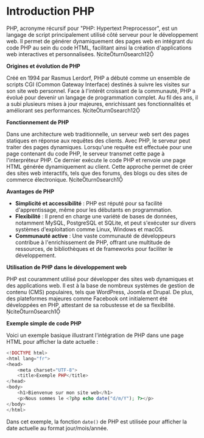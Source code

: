 # Introduction PHP

PHP, acronyme récursif pour "PHP: Hypertext Preprocessor", est un langage de script principalement utilisé côté serveur pour le développement web. Il permet de générer dynamiquement des pages web en intégrant du code PHP au sein du code HTML, facilitant ainsi la création d'applications web interactives et personnalisées. citeturn0search12

**Origines et évolution de PHP**

Créé en 1994 par Rasmus Lerdorf, PHP a débuté comme un ensemble de scripts CGI (Common Gateway Interface) destinés à suivre les visites sur son site web personnel. Face à l'intérêt croissant de la communauté, PHP a évolué pour devenir un langage de programmation complet. Au fil des ans, il a subi plusieurs mises à jour majeures, enrichissant ses fonctionnalités et améliorant ses performances. citeturn0search12

**Fonctionnement de PHP**

Dans une architecture web traditionnelle, un serveur web sert des pages statiques en réponse aux requêtes des clients. Avec PHP, le serveur peut traiter des pages dynamiques. Lorsqu'une requête est effectuée pour une page contenant du code PHP, le serveur transmet cette page à l'interpréteur PHP. Ce dernier exécute le code PHP et renvoie une page HTML générée dynamiquement au client. Cette approche permet de créer des sites web interactifs, tels que des forums, des blogs ou des sites de commerce électronique. citeturn0search1

**Avantages de PHP**

- **Simplicité et accessibilité** : PHP est réputé pour sa facilité d'apprentissage, même pour les débutants en programmation.
- **Flexibilité** : Il prend en charge une variété de bases de données, notamment MySQL, PostgreSQL et SQLite, et peut s'exécuter sur divers systèmes d'exploitation comme Linux, Windows et macOS.
- **Communauté active** : Une vaste communauté de développeurs contribue à l'enrichissement de PHP, offrant une multitude de ressources, de bibliothèques et de frameworks pour faciliter le développement.

**Utilisation de PHP dans le développement web**

PHP est couramment utilisé pour développer des sites web dynamiques et des applications web. Il est à la base de nombreux systèmes de gestion de contenu (CMS) populaires, tels que WordPress, Joomla et Drupal. De plus, des plateformes majeures comme Facebook ont initialement été développées en PHP, attestant de sa robustesse et de sa flexibilité. citeturn0search1

**Exemple simple de code PHP**

Voici un exemple basique illustrant l'intégration de PHP dans une page HTML pour afficher la date actuelle :


```php
<!DOCTYPE html>
<html lang="fr">
<head>
    <meta charset="UTF-8">
    <title>Exemple PHP</title>
</head>
<body>
    <h1>Bienvenue sur mon site web</h1>
    <p>Nous sommes le <?php echo date("d/m/Y"); ?></p>
</body>
</html>
```


Dans cet exemple, la fonction `date()` de PHP est utilisée pour afficher la date actuelle au format jour/mois/année.

